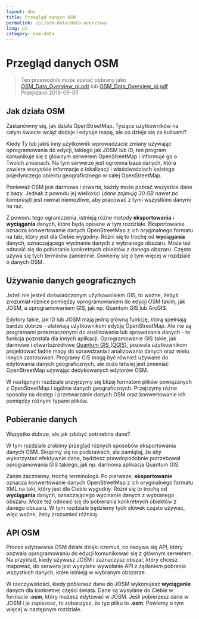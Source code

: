 ```yaml
---
layout: doc
title: Przegląd danych OSM
permalink: /pl/osm-data/data-overview/
lang: pl
category: osm-data
---
```


Przegląd danych OSM
==================


> Ten przewodnik może zostać pobrany jako [OSM_Data_Overview_pl.odt](/files/OSM_Data_Overview_pl.odt) lub [OSM_Data_Overview_pl.pdf](/files/OSM_Data_Overview_pl.pdf)  
> Przejrzano 2016-09-05

<!--W tym rozdziale zastanowimy się, jak działa OpenStreetMap, co pomoże nam lepiej zrozumieć, jak usystematyzowane są dane i jak możemy najlepiej je wykorzystać.-->

Jak działa OSM
--------------
Zastanówmy się, jak działa OpenStreetMap. Tysiące użytkowników na całym świecie wciąż dodaje i edytuje mapę, ale co dzieje się za kulisami?  

Kiedy Ty lub jakiś inny użytkownik wprowadzacie zmiany używając oprogramowania do edycji, takiego jak JOSM lub iD, ten program komunikuje się z głównym serwerem OpenStreetMap i informuje go o Twoich zmianach. Na tym serwerze jest ogromna baza danych, która zawiera wszystkie informacje o lokalizacji i właściwościach każdego pojedynczego obiektu geograficznego w całej OpenStreetMap.  

Ponieważ OSM jest darmowa i otwarta, każdy może pobrać wszystkie dane z bazy. Jednak z powodu jej wielkości (*dane zajmują 30 GB nawet po kompresji*) jest niemal niemożliwe, aby pracować z tymi wszystkimi danymi na raz.  

Z powodu tego ograniczenia, istnieją różne metody **eksportowania** i **wyciągania** danych, które będą opisane w tym rozdziale. Eksportowanie oznacza konwertowanie danych OpenStreetMap z ich oryginalnego formatu na taki, który jest dla Ciebie wygodny. Różni się to trochę od **wyciągania** danych, oznaczającego wycinanie danych z wybranego obszaru. Może też odnosić się do pobierania konkretnych obiektów z danego obszaru. Często używa się tych terminów zamiennie. Dowiemy się o tym więcej w rozdziale o danych OSM.  

Używanie danych geograficznych
--------------
Jeżeli nie jesteś doświadczonym użytkownikiem GIS, to ważne, żebyś zrozumiał różnice pomiędzy oprogramowaniem do edycji OSM takim, jak JOSM, a oprogramowaniem GIS, jak np. Quantum GIS lub ArcGIS.  

Edytory takie, jak iD lub JOSM mają jedną główną funkcję, którą spełniają bardzo dobrze - ułatwiają użytkownikom edycję OpenStreetMap. Ale nie są programami przeznaczonymi do analizowania lub sprawdzania danych -
ta funkcja pozostała dla innych aplikacji. Oprogramowanie GIS takie, jak darmowe i otwartoźródłowe [Quantum GIS (QGIS)](http://www.qgis.org), pozwala użytkownikom projektować ładne mapy do sprawdzania i analizowania danych oraz wielu innych zastosowań. Programy GIS mogą być również używane do edytowania danych geograficznych, ale dużo łatwiej jest zmieniać OpenStreetMap używając dedykowanych edytorów OSM.  

W następnym rozdziale przyjrzymy się bliżej formatom plików powiązanych z OpenStreetMap i ogólnie danych geograficznych. Przejrzymy różne sposoby na dostęp i przetwarzanie danych OSM oraz konwertowanie ich pomiędzy różnymi typami plików.  


Pobieranie danych
-----------------

Wszystko dobrze, ale jak zdobyć potrzebne dane?  

W tym rozdziale zrobimy przegląd różnych sposobów eksportowania danych OSM. Skupimy się na podstawach, ale pamiętaj, że aby wykorzystać efektywnie dane, będziesz prawdopodobnie potrzebował oprogramowania GIS
takiego, jak np. darmowa aplikacja Quantum GIS.  

Zanim zaczniemy, trochę terminologii. Po pierwsze, **eksportowanie** oznacza konwertowanie danych OpenStreetMap z ich oryginalnego formatu XML na taki, który jest dla Ciebie wygodny. Różni się to trochę od **wyciągania** danych, oznaczającego wycinanie danych z wybranego obszaru. Może też odnosić się do pobierania konkretnych obiektów z danego obszaru. W tym rozdziale będziemy tych słówek często używać, więc ważne, żeby zrozumieć różnicę.  

API OSM
------------
Proces edytowania OSM działa dzięki czemuś, co nazywa się API, który pozwala oprogramowaniu do edycji komunikować się z głównym serwerem. Na przykład, kiedy używasz JOSM i zaznaczysz obszar, który chcesz mapować, do serwera jest wysyłane wywołanie API z żądaniem pobrania wszystkich danych, które istnieją w wybranym obszarze.  

W rzeczywistości, kiedy pobierasz dane do JOSM wykonujesz **wyciąganie** danych dla konkretnej części świata. Dane są wysyłane do Ciebie w formacie **.osm**, który możesz edytować w JOSM. Jeśli pobierzesz dane w JOSM i je zapiszesz, to zobaczysz, że typ pliku to **.osm**. Powiemy o tym więcej w następnym rozdziale.  
